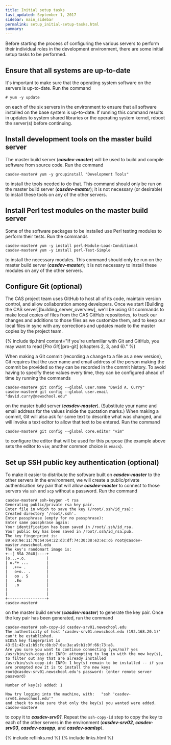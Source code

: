 ```yaml
---
title: Initial setup tasks
last_updated: September 1, 2017
sidebar: main_sidebar
permalink: setup_initial-setup-tasks.html
summary:
---
```


Before starting the process of configuring the various servers to perform their individual roles in the development environment, there are some initial setup tasks to be performed.

## Ensure that all systems are up-to-date

It's important to make sure that the operating system software on the servers is up-to-date. Run the command

```console
# yum -y update
```
on each of the six servers in the environment to ensure that all software installed on the base system is up-to-date. If running this command results in updates to system shared libraries or the operating system kernel, reboot the server(s) before continuing.

## Install development tools on the master build server

The master build server (***casdev-master***) will be used to build and compile software from source code. Run the command

```console
casdev-master# yum -y groupinstall "Development Tools"
```

to install the tools needed to do that. This command should only be run on the master build server (***casdev-master***); it is not necessary (or desirable) to install these tools on any of the other servers.

## Install Perl test modules on the master build server

Some of the software packages to be installed use Perl testing modules to perform their tests. Run the commands

```console
casdev-master# yum -y install perl-Module-Load-Conditional
casdev-master# yum -y install perl-Test-Simple
```

to install the necessary modules. This command should only be run on the master build server (***casdev-master***); it is not necessary to install these modules on any of the other servers.

## Configure Git (optional)

The CAS project team uses GitHub to host all of its code, maintain version control, and allow collaboration among developers. Once we start [Building the CAS server][building_server_overview], we'll be using Git commands to make local copies of files from the CAS GitHub repositories, to track our changes and additions to those files as we customize them, and to keep our local files in sync with any corrections and updates made to the master copies by the project team.

{% include tip.html content="If you're unfamiliar with Git and GitHub, you may want to read [*Pro Git*][pro-git] (chapters 2, 3, and 6)." %}

When making a Git commit (recording a change to a file as a new version), Git requires that the user name and email address of the person making the commit be provided so they can be recorded in the commit history. To avoid having to specify these values every time, they can be configured ahead of time by running the commands

```console
casdev-master# git config --global user.name "David A. Curry"
casdev-master# git config --global user.email "david.curry@newschool.edu"
```

on the master build server (***casdev-master***). (Substitute your name and email address for the values inside the quotation marks.) When making a commit, Git will also ask for some text to describe what was changed, and will invoke a text editor to allow that text to be entered. Run the command

```console
casdev-master# git config --global core.editor "vim"
```

to configure the editor that will be used for this purpose (the example above sets the editor to `vim`; another common choice is `emacs`).

## Set up SSH public key authentication (optional)

To make it easier to distribute the software built on ***casdev-master*** to the other servers in the environment, we will create a public/private authentication key pair that will allow ***casdev-master*** to connect to those servers via `ssh` and `scp` without a password. Run the command

```console
casdev-master# ssh-keygen -t rsa
Generating public/private rsa key pair.
Enter file in which to save the key (/root/.ssh/id_rsa):
Created directory '/root/.ssh'.
Enter passphrase (empty for no passphrase):
Enter same passphrase again:
Your identification has been saved in /root/.ssh/id_rsa.
Your public key has been saved in /root/.ssh/id_rsa.pub.
The key fingerprint is:
89:e0:9e:11:78:64:64:22:d3:df:74:30:38:e3:ec:c6 root@casdev-master.newschool.edu
The key's randomart image is:
+--[ RSA 2048]----+
|o...=.o.         |
| o.*+ ...        |
|  .++= .         |
|   o+o.. .       |
|   oo . S        |
|   .Eo           |
|   .o            |
|                 |
|                 |
+-----------------+
casdev-master#  
```

on the master build server (***casdev-master***) to generate the key pair. Once the key pair has been generated, run the command

```console
casdev-master# ssh-copy-id casdev-srv01.newschool.edu
The authenticity of host 'casdev-srv01.newschool.edu (192.168.20.1)' can't be established.
ECDSA key fingerprint is 43:51:43:a1:b5:fc:8b:b7:0a:3a:a9:b1:0f:66:73:a8.
Are you sure you want to continue connecting (yes/no)? yes
/usr/bin/ssh-copy-id: INFO: attempting to log in with the new key(s), to filter out any that are already installed
/usr/bin/ssh-copy-id: INFO: 1 key(s) remain to be installed -- if you are prompted now it is to install the new keys
root@casdev-srv01.newschool.edu's password: (enter remote server password)

Number of key(s) added: 1

Now try logging into the machine, with:   "ssh 'casdev-srv01.newschool.edu'"
and check to make sure that only the key(s) you wanted were added.
casdev-master#  
```

to copy it to ***casdev-srv01***. Repeat the `ssh-copy-id` step to copy the key to each of the other servers in the environment (***casdev-srv02***, ***casdev-srv03***, ***casdev-casapp***, and ***casdev-samlsp***).

{% include reflinks.md %}
{% include links.html %}
